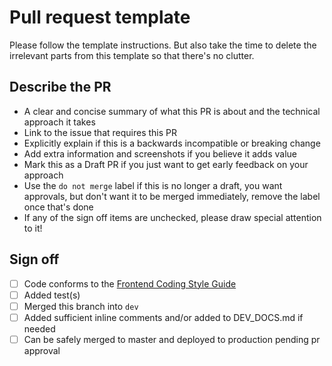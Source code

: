# Pull request template

Please follow the template instructions. But also take the time to delete the irrelevant parts from this template so that there's no clutter.

## Describe the PR

- A clear and concise summary of what this PR is about and the technical approach it takes
- Link to the issue that requires this PR
- Explicitly explain if this is a backwards incompatible or breaking change
- Add extra information and screenshots if you believe it adds value
- Mark this as a Draft PR if you just want to get early feedback on your approach
- Use the `do not merge` label if this is no longer a draft, you want approvals, but don't want it to be merged immediately, remove the label once that's done
- If any of the sign off items are unchecked, please draw special attention to it!

## Sign off

- [ ] Code conforms to the [Frontend Coding Style Guide](https://www.notion.so/paystack/Frontend-Coding-Style-Guide-5918f0348a514e57a742727c164ddb6b)
- [ ] Added test(s)
- [ ] Merged this branch into `dev`
- [ ] Added sufficient inline comments and/or added to DEV_DOCS.md if needed
- [ ] Can be safely merged to master and deployed to production pending pr approval
